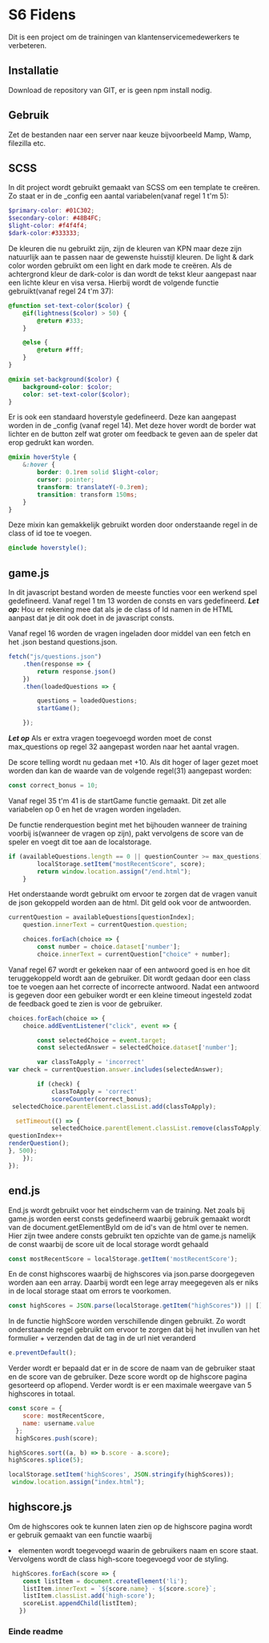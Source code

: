 # S6 Fidens 

Dit is een project om de trainingen van klantenservicemedewerkers te verbeteren. 
## Installatie

Download de repository van GIT, er is geen npm install nodig. 


## Gebruik
Zet de bestanden naar een server naar keuze bijvoorbeeld Mamp, Wamp, filezilla etc.

## SCSS
In dit project wordt gebruikt gemaakt van SCSS om een template te creëren. Zo staat er in de _config een aantal variabelen(vanaf regel 1 t'm 5): 

```scss
$primary-color: #01C302;
$secondary-color: #48B4FC;
$light-color: #f4f4f4;
$dark-color:#333333;

```

De kleuren die nu gebruikt zijn, zijn de kleuren van KPN maar deze zijn natuurlijk aan te passen naar de gewenste huisstijl kleuren. De light & dark color worden gebruikt om een light en dark mode te creëren. Als de achtergrond kleur de dark-color is dan wordt de tekst kleur aangepast naar een lichte kleur en visa versa. 
Hierbij wordt de volgende functie gebruikt(vanaf regel 24 t'm 37): 
```scss
@function set-text-color($color) {
    @if(lightness($color) > 50) {
        @return #333;
    }

    @else {
        @return #fff;
    }
}

@mixin set-background($color) {
    background-color: $color;
    color: set-text-color($color);
}
```

Er is ook een standaard hoverstyle gedefineerd. Deze kan aangepast worden in de _config (vanaf regel 14). Met deze hover wordt de border wat lichter en de button zelf wat groter om feedback te geven aan de speler dat erop gedrukt kan worden. 

```scss
@mixin hoverStyle {
    &:hover {
        border: 0.1rem solid $light-color;
        cursor: pointer;
        transform: translateY(-0.3rem);
        transition: transform 150ms;
    }
}
```

Deze mixin kan gemakkelijk gebruikt worden door onderstaande regel in de class of id toe te voegen. 
```scss
@include hoverstyle();
```` 

## game.js

In dit javascript bestand worden de meeste functies voor een werkend spel gedefineerd. Vanaf regel 1 tm 13 worden de consts en vars gedefineerd. **_Let op:_** Hou er rekening mee dat als je de class of Id namen in de HTML aanpast dat je dit ook doet in de javascript consts. 

Vanaf regel 16 worden de vragen ingeladen door middel van een fetch en het .json bestand questions.json. 

```javascript
fetch("js/questions.json")
    .then(response => {
        return response.json()
    })
    .then(loadedQuestions => {

        questions = loadedQuestions;
        startGame();

    });

```

**_Let op_** Als er extra vragen toegevoegd worden moet de const max_questions op regel 32 aangepast worden naar het aantal vragen.

De score telling wordt nu gedaan met +10. Als dit hoger of lager gezet moet worden dan kan de waarde van de volgende regel(31) aangepast worden:

```javascript
const correct_bonus = 10;
```

Vanaf regel 35 t'm 41 is de startGame functie gemaakt. Dit zet alle variabelen op 0 en het de vragen worden ingeladen. 

De functie renderquestion begint met het bijhouden wanneer de training voorbij is(wanneer de vragen op zijn), pakt vervolgens de score van de speler en voegt dit toe aan de localstorage. 

```javascript
if (availableQuestions.length == 0 || questionCounter >= max_questions) {
        localStorage.setItem("mostRecentScore", score);
        return window.location.assign("/end.html");
    }
```
Het onderstaande wordt gebruikt om ervoor te zorgen dat de vragen vanuit de json gekoppeld worden aan de html. Dit geld ook voor de antwoorden. 

```javascript
currentQuestion = availableQuestions[questionIndex]; 
    question.innerText = currentQuestion.question; 

    choices.forEach(choice => {
        const number = choice.dataset['number']; 
        choice.innerText = currentQuestion["choice" + number]; 
```

Vanaf regel 67 wordt er gekeken naar of een antwoord goed is en hoe dit teruggekoppeld wordt aan de gebruiker. 
Dit wordt gedaan door een class toe te voegen aan het correcte of incorrecte antwoord. Nadat een antwoord is gegeven door een gebuiker wordt er een kleine timeout ingesteld zodat de feedback goed te zien is voor de gebruiker. 
```javascript
choices.forEach(choice => {
    choice.addEventListener("click", event => {

        const selectedChoice = event.target;
        const selectedAnswer = selectedChoice.dataset['number'];

        var classToApply = 'incorrect'
var check = currentQuestion.answer.includes(selectedAnswer);

        if (check) {
            classToApply = 'correct'
            scoreCounter(correct_bonus);
 selectedChoice.parentElement.classList.add(classToApply);

  setTimeout(() => {
            selectedChoice.parentElement.classList.remove(classToApply);
questionIndex++
renderQuestion();
}, 500);
    });
});

```

## end.js

End.js wordt gebruikt voor het eindscherm van de training. Net zoals bij game.js worden eerst consts gedefineerd waarbij gebruik gemaakt wordt van de document.getElementById om de id's van de html over te nemen. 
Hier zijn twee andere consts gebruikt ten opzichte van de game.js namelijk de const waarbij de score uit de local storage wordt gehaald
```javascript
const mostRecentScore = localStorage.getItem('mostRecentScore');
```
En de const highscores waarbij de highscores via json.parse doorgegeven worden aan een array. Daarbij wordt een lege array meegegeven als er niks in de local storage staat om errors te voorkomen.

```javascript
const highScores = JSON.parse(localStorage.getItem("highScores")) || [];
```

In de functie highScore worden verschillende dingen gebruikt. Zo wordt onderstaande regel gebruikt om ervoor te zorgen dat bij het invullen van het formulier + verzenden dat de tag in de url niet veranderd

```javascript
e.preventDefault();
```

Verder wordt er bepaald dat er in de score de naam van de gebruiker staat en de score van de gebruiker. Deze score wordt op de highscore pagina gesorteerd op aflopend. Verder wordt is er een maximale weergave van 5 highscores in totaal. 

```javascript
const score = {
    score: mostRecentScore,
    name: username.value
  };
  highScores.push(score);

highScores.sort((a, b) => b.score - a.score);
highScores.splice(5);

localStorage.setItem('highScores', JSON.stringify(highScores));
 window.location.assign("index.html");
```

## highscore.js
Om de highscores ook te kunnen laten zien op de highscore pagina wordt er gebruik gemaakt van een functie waarbij <li> elementen wordt toegevoegd waarin de gebruikers naam en score staat. Vervolgens wordt de class high-score toegevoegd voor de styling. 

```javascript
 highScores.forEach(score => {
    const listItem = document.createElement('li');
    listItem.innerText = `${score.name} - ${score.score}`;
    listItem.classList.add('high-score');
    scoreList.appendChild(listItem);
   })
```

### Einde readme